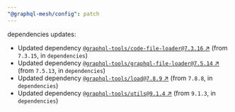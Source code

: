 ```yaml
---
"@graphql-mesh/config": patch
---
```

dependencies updates:
  - Updated dependency [`@graphql-tools/code-file-loader@7.3.16` ↗︎](https://www.npmjs.com/package/@graphql-tools/code-file-loader/v/7.3.16) (from `7.3.15`, in `dependencies`)
  - Updated dependency [`@graphql-tools/graphql-file-loader@7.5.14` ↗︎](https://www.npmjs.com/package/@graphql-tools/graphql-file-loader/v/7.5.14) (from `7.5.13`, in `dependencies`)
  - Updated dependency [`@graphql-tools/load@7.8.9` ↗︎](https://www.npmjs.com/package/@graphql-tools/load/v/7.8.9) (from `7.8.8`, in `dependencies`)
  - Updated dependency [`@graphql-tools/utils@9.1.4` ↗︎](https://www.npmjs.com/package/@graphql-tools/utils/v/9.1.4) (from `9.1.3`, in `dependencies`)
